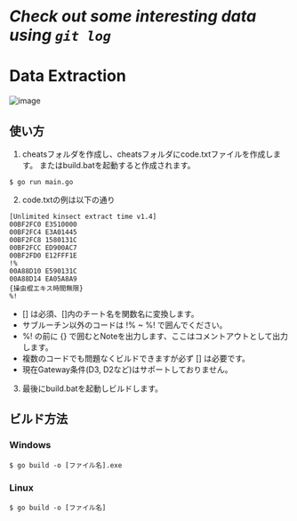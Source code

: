 # ***Check out some interesting data using `git log`***

# Data Extraction

![image](https://user-images.githubusercontent.com/128390652/227253674-9ffe3603-f98f-47ca-816f-15afe38a6feb.png)

## 使い方

1. cheatsフォルダを作成し、cheatsフォルダにcode.txtファイルを作成します。
    またはbuild.batを起動すると作成されます。  
```
$ go run main.go
```
2. code.txtの例は以下の通り
```
[Unlimited kinsect extract time v1.4]
00BF2FC0 E3510000
00BF2FC4 E3A01445
00BF2FC8 1580131C
00BF2FCC ED900AC7
00BF2FD0 E12FFF1E
!%
00A88D10 E590131C
00A88D14 EA05A8A9
{操虫棍エキス時間無限}
%!
```
  - [] は必須、[]内のチート名を関数名に変換します。  
  - サブルーチン以外のコードは !% ~ %! で囲んでください。  
  - %! の前に {} で囲むとNoteを出力します、ここはコメントアウトとして出力します。
  - 複数のコードでも問題なくビルドできますが必ず [] は必要です。   
  - 現在Gateway条件(D3, D2など)はサポートしておりません。  
3. 最後にbuild.batを起動しビルドします。    

## ビルド方法
### Windows
```
$ go build -o [ファイル名].exe
```
### Linux
```
$ go build -o [ファイル名]
```
